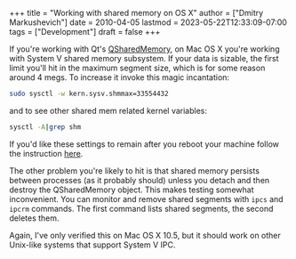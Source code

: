 +++
title = "Working with shared memory on OS X"
author = ["Dmitry Markushevich"]
date = 2010-04-05
lastmod = 2023-05-22T12:33:09-07:00
tags = ["Development"]
draft = false
+++

If you're working with Qt's [QSharedMemory](https://duckduckgo.com/?q=qsharedmemory&t=osx&ia=web), on Mac OS X you're working with System V shared memory subsystem. If your data is sizable, the first limit you'll hit in the maximum segment size, which is for some reason around 4 megs. To increase it invoke this magic incantation:

```bash
sudo sysctl -w kern.sysv.shmmax=33554432
```

and to see other shared mem related kernel variables:

```bash
sysctl -A|grep shm
```

If you'd like these settings to remain after you reboot your machine follow the instruction [here](http://www.spy-hill.net/help/apple/SharedMemory.html).

The other problem you're likely to hit is that shared memory persists between processes (as it probably should) unless you detach and then destroy the QSharedMemory object. This makes testing somewhat inconvenient. You can monitor
 and remove shared segments with `ipcs` and `ipcrm` commands. The first command lists shared segments, the second deletes them.

Again, I've only verified this on Mac OS X 10.5, but it should work on other Unix-like systems that support System V IPC.

